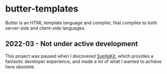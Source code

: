 # butter-templates

Butter is an HTML template language and compiler, that compiles to both server-side and client-side languages. 

## 2022-03 - Not under active development

This project was paused when I discovered [SvelteKit](https://kit.svelte.dev/), which provides a fantastic developer experience, and made a lot of what I wanted to achieve here obsolete.
